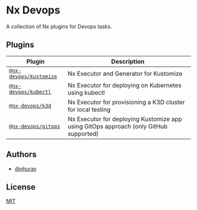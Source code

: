 # Nx Devops

A collection of Nx plugins for Devops tasks.

## Plugins

| Plugin                                                 | Description                                                                           |
|--------------------------------------------------------|---------------------------------------------------------------------------------------|
| [`@nx-devops/kustomize`](packages/kustomize/README.md) | Nx Executor and Generator for Kustomize                                               |
| [`@nx-devops/kubectl`](packages/kubectl/README.md)     | Nx Executor for deploying on Kubernetes using kubectl                                 |
| [`@nx-devops/k3d`](packages/k3d/README.md)             | Nx Executor for provisioning a K3D cluster for local testing                          |
| [`@nx-devops/gitops`](packages/k3d/README.md)          | Nx Executor for deploying Kustomize app using GitOps approach (only GitHub supported) |

## Authors

- [@nhuray](https://github.com/nhuray)

## License

[MIT](https://choosealicense.com/licenses/mit/)
